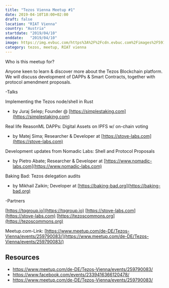 ```yaml
---
title: "Tezos Vienna Meetup #1"
date: 2019-04-10T18:00+02:00
draft: false
location: "RIAT Vienna"
country: "Austria"
startdate: "2019/04/10"
enddate:   "2019/04/10"
image: https://img.evbuc.com/https%3A%2F%2Fcdn.evbuc.com%2Fimages%2F59129960%2F148777297672%2F1%2Foriginal.20190326-115257?w=800&auto=format%2Ccompress&q=75&sharp=10&rect=0%2C21%2C678%2C339&s=e6d7579f2f7da969b7f979dfd16bf03e
category: tezos, meetup, RIAT vienna
---
```


Who is this meetup for?

Anyone keen to learn & discover more about the Tezos Blockchain platform. We will discuss development of DAPPs & Smart Contracts, together with protocol amendment proposals.

-Talks

Implementing the Tezos node/shell in Rust
- by Juraj Selep; Founder @ [https://simplestaking.com](https://simplestaking.com)

Real life ReasonML DAPPs: Digital Assets on IPFS w/ on-chain voting
- by Matej Sima; Researcher & Developer at [https://stove-labs.com](https://stove-labs.com)

Development updates from Nomadic Labs: Shell and Protocol Proposals
- by Pietro Abate; Researcher & Developer at [https://www.nomadic-labs.com](https://www.nomadic-labs.com)

Baking Bad: Tezos delegation audits
- by Mikhail Zaikin; Developer at [https://baking-bad.org](https://baking-bad.org)

-Partners

[https://tqgroup.io](https://tqgroup.io)
[https://stove-labs.com](https://stove-labs.com)
[https://tezoscommons.org](https://tezoscommons.org)

Meetup.com-Link:
[https://www.meetup.com/de-DE/Tezos-Vienna/events/259790083/](https://www.meetup.com/de-DE/Tezos-Vienna/events/259790083/)

## Resources
* https://www.meetup.com/de-DE/Tezos-Vienna/events/259790083/
* https://www.facebook.com/events/2339416366120478/
* https://www.meetup.com/de-DE/Tezos-Vienna/events/259790083/
